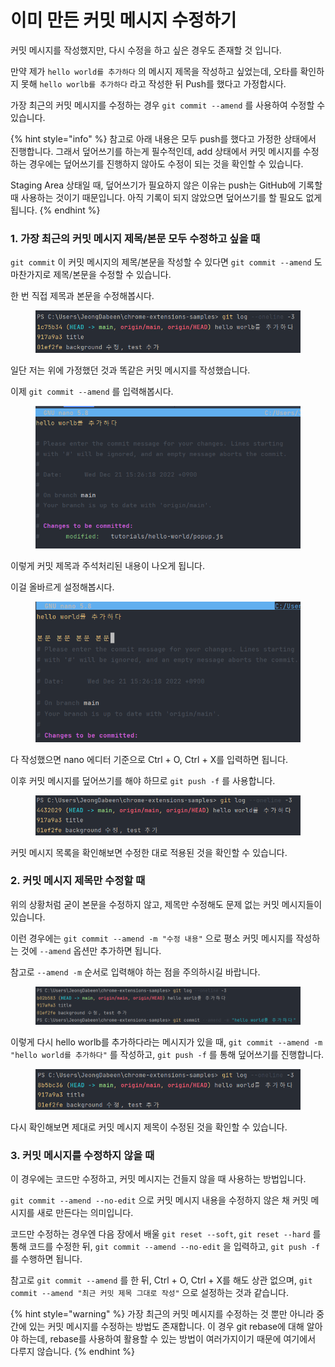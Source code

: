 # 이미 만든 커밋 메시지 수정하기

커밋 메시지를 작성했지만, 다시 수정을 하고 싶은 경우도 존재할 것 입니다.

만약 제가 `hello world를 추가하다` 의 메시지 제목을 작성하고 싶었는데, 오타를 확인하지 못해 `hello worlb를 추가하다` 라고 작성한 뒤 Push를 했다고 가정합시다.

가장 최근의 커밋 메시지를 수정하는 경우 `git commit --amend` 를 사용하여 수정할 수 있습니다.



{% hint style="info" %}
참고로 아래 내용은 모두 push를 했다고 가정한 상태에서 진행합니다. 그래서 덮어쓰기를 하는게 필수적인데, add 상태에서 커밋 메시지를 수정하는 경우에는 덮어쓰기를 진행하지 않아도 수정이 되는 것을 확인할 수 있습니다.

Staging Area 상태일 때, 덮어쓰기가 필요하지 않은 이유는 push는 GitHub에 기록할 때 사용하는 것이기 때문입니다. 아직 기록이 되지 않았으면 덮어쓰기를 할 필요도 없게 됩니다.
{% endhint %}



### 1. 가장 최근의 커밋 메시지 제목/본문 모두 수정하고 싶을 때

`git commit` 이 커밋 메시지의 제목/본문을 작성할 수 있다면 `git commit --amend` 도 마찬가지로 제목/본문을 수정할 수 있습니다.

한 번 직접 제목과 본문을 수정해봅시다.

<figure><img src="../.gitbook/assets/image (6).png" alt=""><figcaption></figcaption></figure>

일단 저는 위에 가정했던 것과 똑같은 커밋 메시지를 작성했습니다.

이제 `git commit --amend` 를 입력해봅시다.

<figure><img src="../.gitbook/assets/image (1).png" alt=""><figcaption></figcaption></figure>

이렇게 커밋 제목과 주석처리된 내용이 나오게 됩니다.

이걸 올바르게 설정해봅시다.

<figure><img src="../.gitbook/assets/image.png" alt=""><figcaption></figcaption></figure>

다 작성했으면 nano 에디터 기준으로 Ctrl + O, Ctrl + X를 입력하면 됩니다.

이후 커밋 메시지를 덮어쓰기를 해야 하므로 `git push -f` 를 사용합니다.

<figure><img src="../.gitbook/assets/image (8).png" alt=""><figcaption></figcaption></figure>

커밋 메시지 목록을 확인해보면 수정한 대로 적용된 것을 확인할 수 있습니다.

### 2. 커밋 메시지 제목만 수정할 때

위의 상황처럼 굳이 본문을 수정하지 않고, 제목만 수정해도 문제 없는 커밋 메시지들이 있습니다.

이런 경우에는 `git commit --amend -m "수정 내용"` 으로 평소 커밋 메시지를 작성하는 것에 `--amend` 옵션만 추가하면 됩니다.

참고로 `--amend -m` 순서로 입력해야 하는 점을 주의하시길 바랍니다.

<figure><img src="../.gitbook/assets/image (2).png" alt=""><figcaption></figcaption></figure>

이렇게 다시 hello worlb를 추가하다라는 메시지가 있을 때, `git commit --amend -m "hello world를 추가하다"` 를 작성하고, `git push -f` 를 통해 덮어쓰기를 진행합니다.

<figure><img src="../.gitbook/assets/image (7).png" alt=""><figcaption></figcaption></figure>

다시 확인해보면 제대로 커밋 메시지 제목이 수정된 것을 확인할 수 있습니다.



### 3. 커밋 메시지를 수정하지 않을 때

이 경우에는 코드만 수정하고, 커밋 메시지는 건들지 않을 때 사용하는 방법입니다.

`git commit --amend --no-edit` 으로 커밋 메시지 내용을 수정하지 않은 채 커밋 메시지를 새로 만든다는 의미입니다.

코드만 수정하는 경우엔 다음 장에서 배울 `git reset --soft`, `git reset --hard` 를 통해 코드를 수정한 뒤, `git commit --amend --no-edit` 을 입력하고, `git push -f` 를 수행하면 됩니다.

참고로 `git commit --amend` 를 한 뒤, Ctrl + O, Ctrl + X를 해도 상관 없으며, `git commit --amend "최근 커밋 제목 그대로 작성"` 으로 설정하는 것과 같습니다.





{% hint style="warning" %}
가장 최근의 커밋 메시지를 수정하는 것 뿐만 아니라 중간에 있는 커밋 메시지를 수정하는 방법도 존재합니다. 이 경우 git rebase에 대해 알아야 하는데, rebase를 사용하여 활용할 수 있는 방법이 여러가지이기 때문에 여기에서 다루지 않습니다.
{% endhint %}
